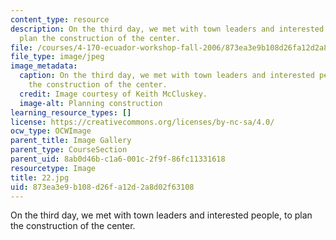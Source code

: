 ```yaml
---
content_type: resource
description: On the third day, we met with town leaders and interested people, to
  plan the construction of the center.
file: /courses/4-170-ecuador-workshop-fall-2006/873ea3e9b108d26fa12d2a8d02f63108_22.jpg
file_type: image/jpeg
image_metadata:
  caption: On the third day, we met with town leaders and interested people, to plan
    the construction of the center.
  credit: Image courtesy of Keith McCluskey.
  image-alt: Planning construction
learning_resource_types: []
license: https://creativecommons.org/licenses/by-nc-sa/4.0/
ocw_type: OCWImage
parent_title: Image Gallery
parent_type: CourseSection
parent_uid: 8ab0d46b-c1a6-001c-2f9f-86fc11331618
resourcetype: Image
title: 22.jpg
uid: 873ea3e9-b108-d26f-a12d-2a8d02f63108
---
```

On the third day, we met with town leaders and interested people, to plan the construction of the center.